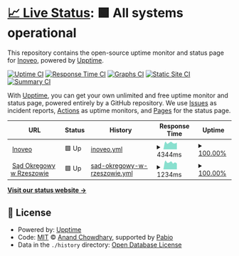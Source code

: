 # [📈 Live Status](https://inoveosoft.github.io/monitor): <!--live status--> **🟩 All systems operational**

This repository contains the open-source uptime monitor and status page for [Inoveo](https://inoveo.pl), powered by [Upptime](https://github.com/upptime/upptime).

[![Uptime CI](https://github.com/inoveosoft/monitor/workflows/Uptime%20CI/badge.svg)](https://github.com/inoveosoft/monitor/actions?query=workflow%3A%22Uptime+CI%22)
[![Response Time CI](https://github.com/inoveosoft/monitor/workflows/Response%20Time%20CI/badge.svg)](https://github.com/inoveosoft/monitor/actions?query=workflow%3A%22Response+Time+CI%22)
[![Graphs CI](https://github.com/inoveosoft/monitor/workflows/Graphs%20CI/badge.svg)](https://github.com/inoveosoft/monitor/actions?query=workflow%3A%22Graphs+CI%22)
[![Static Site CI](https://github.com/inoveosoft/monitor/workflows/Static%20Site%20CI/badge.svg)](https://github.com/inoveosoft/monitor/actions?query=workflow%3A%22Static+Site+CI%22)
[![Summary CI](https://github.com/inoveosoft/monitor/workflows/Summary%20CI/badge.svg)](https://github.com/inoveosoft/monitor/actions?query=workflow%3A%22Summary+CI%22)

With [Upptime](https://upptime.js.org), you can get your own unlimited and free uptime monitor and status page, powered entirely by a GitHub repository. We use [Issues](https://github.com/inoveosoft/monitor/issues) as incident reports, [Actions](https://github.com/inoveosoft/monitor/actions) as uptime monitors, and [Pages](https://inoveosoft.github.io/monitor) for the status page.

<!--start: status pages-->
<!-- This summary is generated by Upptime (https://github.com/upptime/upptime) -->
<!-- Do not edit this manually, your changes will be overwritten -->
<!-- prettier-ignore -->
| URL | Status | History | Response Time | Uptime |
| --- | ------ | ------- | ------------- | ------ |
| <img alt="" src="https://icons.duckduckgo.com/ip3/www.inoveo.pl.ico" height="13"> [Inoveo](https://www.inoveo.pl) | 🟩 Up | [inoveo.yml](https://github.com/inoveosoft/monitor/commits/HEAD/history/inoveo.yml) | <details><summary><img alt="Response time graph" src="./graphs/inoveo/response-time-week.png" height="20"> 4344ms</summary><br><a href="https://inoveosoft.github.io/monitor/history/inoveo"><img alt="Response time 3939" src="https://img.shields.io/endpoint?url=https%3A%2F%2Fraw.githubusercontent.com%2Finoveosoft%2Fmonitor%2FHEAD%2Fapi%2Finoveo%2Fresponse-time.json"></a><br><a href="https://inoveosoft.github.io/monitor/history/inoveo"><img alt="24-hour response time 4443" src="https://img.shields.io/endpoint?url=https%3A%2F%2Fraw.githubusercontent.com%2Finoveosoft%2Fmonitor%2FHEAD%2Fapi%2Finoveo%2Fresponse-time-day.json"></a><br><a href="https://inoveosoft.github.io/monitor/history/inoveo"><img alt="7-day response time 4344" src="https://img.shields.io/endpoint?url=https%3A%2F%2Fraw.githubusercontent.com%2Finoveosoft%2Fmonitor%2FHEAD%2Fapi%2Finoveo%2Fresponse-time-week.json"></a><br><a href="https://inoveosoft.github.io/monitor/history/inoveo"><img alt="30-day response time 4094" src="https://img.shields.io/endpoint?url=https%3A%2F%2Fraw.githubusercontent.com%2Finoveosoft%2Fmonitor%2FHEAD%2Fapi%2Finoveo%2Fresponse-time-month.json"></a><br><a href="https://inoveosoft.github.io/monitor/history/inoveo"><img alt="1-year response time 3939" src="https://img.shields.io/endpoint?url=https%3A%2F%2Fraw.githubusercontent.com%2Finoveosoft%2Fmonitor%2FHEAD%2Fapi%2Finoveo%2Fresponse-time-year.json"></a></details> | <details><summary><a href="https://inoveosoft.github.io/monitor/history/inoveo">100.00%</a></summary><a href="https://inoveosoft.github.io/monitor/history/inoveo"><img alt="All-time uptime 99.89%" src="https://img.shields.io/endpoint?url=https%3A%2F%2Fraw.githubusercontent.com%2Finoveosoft%2Fmonitor%2FHEAD%2Fapi%2Finoveo%2Fuptime.json"></a><br><a href="https://inoveosoft.github.io/monitor/history/inoveo"><img alt="24-hour uptime 100.00%" src="https://img.shields.io/endpoint?url=https%3A%2F%2Fraw.githubusercontent.com%2Finoveosoft%2Fmonitor%2FHEAD%2Fapi%2Finoveo%2Fuptime-day.json"></a><br><a href="https://inoveosoft.github.io/monitor/history/inoveo"><img alt="7-day uptime 100.00%" src="https://img.shields.io/endpoint?url=https%3A%2F%2Fraw.githubusercontent.com%2Finoveosoft%2Fmonitor%2FHEAD%2Fapi%2Finoveo%2Fuptime-week.json"></a><br><a href="https://inoveosoft.github.io/monitor/history/inoveo"><img alt="30-day uptime 100.00%" src="https://img.shields.io/endpoint?url=https%3A%2F%2Fraw.githubusercontent.com%2Finoveosoft%2Fmonitor%2FHEAD%2Fapi%2Finoveo%2Fuptime-month.json"></a><br><a href="https://inoveosoft.github.io/monitor/history/inoveo"><img alt="1-year uptime 99.89%" src="https://img.shields.io/endpoint?url=https%3A%2F%2Fraw.githubusercontent.com%2Finoveosoft%2Fmonitor%2FHEAD%2Fapi%2Finoveo%2Fuptime-year.json"></a></details>
| <img alt="" src="https://icons.duckduckgo.com/ip3/rzeszow.so.gov.pl.ico" height="13"> [Sąd Okręgowy w Rzeszowie](https://rzeszow.so.gov.pl/) | 🟩 Up | [sad-okregowy-w-rzeszowie.yml](https://github.com/inoveosoft/monitor/commits/HEAD/history/sad-okregowy-w-rzeszowie.yml) | <details><summary><img alt="Response time graph" src="./graphs/sad-okregowy-w-rzeszowie/response-time-week.png" height="20"> 1234ms</summary><br><a href="https://inoveosoft.github.io/monitor/history/sad-okregowy-w-rzeszowie"><img alt="Response time 1298" src="https://img.shields.io/endpoint?url=https%3A%2F%2Fraw.githubusercontent.com%2Finoveosoft%2Fmonitor%2FHEAD%2Fapi%2Fsad-okregowy-w-rzeszowie%2Fresponse-time.json"></a><br><a href="https://inoveosoft.github.io/monitor/history/sad-okregowy-w-rzeszowie"><img alt="24-hour response time 1036" src="https://img.shields.io/endpoint?url=https%3A%2F%2Fraw.githubusercontent.com%2Finoveosoft%2Fmonitor%2FHEAD%2Fapi%2Fsad-okregowy-w-rzeszowie%2Fresponse-time-day.json"></a><br><a href="https://inoveosoft.github.io/monitor/history/sad-okregowy-w-rzeszowie"><img alt="7-day response time 1234" src="https://img.shields.io/endpoint?url=https%3A%2F%2Fraw.githubusercontent.com%2Finoveosoft%2Fmonitor%2FHEAD%2Fapi%2Fsad-okregowy-w-rzeszowie%2Fresponse-time-week.json"></a><br><a href="https://inoveosoft.github.io/monitor/history/sad-okregowy-w-rzeszowie"><img alt="30-day response time 1244" src="https://img.shields.io/endpoint?url=https%3A%2F%2Fraw.githubusercontent.com%2Finoveosoft%2Fmonitor%2FHEAD%2Fapi%2Fsad-okregowy-w-rzeszowie%2Fresponse-time-month.json"></a><br><a href="https://inoveosoft.github.io/monitor/history/sad-okregowy-w-rzeszowie"><img alt="1-year response time 1298" src="https://img.shields.io/endpoint?url=https%3A%2F%2Fraw.githubusercontent.com%2Finoveosoft%2Fmonitor%2FHEAD%2Fapi%2Fsad-okregowy-w-rzeszowie%2Fresponse-time-year.json"></a></details> | <details><summary><a href="https://inoveosoft.github.io/monitor/history/sad-okregowy-w-rzeszowie">100.00%</a></summary><a href="https://inoveosoft.github.io/monitor/history/sad-okregowy-w-rzeszowie"><img alt="All-time uptime 99.91%" src="https://img.shields.io/endpoint?url=https%3A%2F%2Fraw.githubusercontent.com%2Finoveosoft%2Fmonitor%2FHEAD%2Fapi%2Fsad-okregowy-w-rzeszowie%2Fuptime.json"></a><br><a href="https://inoveosoft.github.io/monitor/history/sad-okregowy-w-rzeszowie"><img alt="24-hour uptime 100.00%" src="https://img.shields.io/endpoint?url=https%3A%2F%2Fraw.githubusercontent.com%2Finoveosoft%2Fmonitor%2FHEAD%2Fapi%2Fsad-okregowy-w-rzeszowie%2Fuptime-day.json"></a><br><a href="https://inoveosoft.github.io/monitor/history/sad-okregowy-w-rzeszowie"><img alt="7-day uptime 100.00%" src="https://img.shields.io/endpoint?url=https%3A%2F%2Fraw.githubusercontent.com%2Finoveosoft%2Fmonitor%2FHEAD%2Fapi%2Fsad-okregowy-w-rzeszowie%2Fuptime-week.json"></a><br><a href="https://inoveosoft.github.io/monitor/history/sad-okregowy-w-rzeszowie"><img alt="30-day uptime 100.00%" src="https://img.shields.io/endpoint?url=https%3A%2F%2Fraw.githubusercontent.com%2Finoveosoft%2Fmonitor%2FHEAD%2Fapi%2Fsad-okregowy-w-rzeszowie%2Fuptime-month.json"></a><br><a href="https://inoveosoft.github.io/monitor/history/sad-okregowy-w-rzeszowie"><img alt="1-year uptime 99.91%" src="https://img.shields.io/endpoint?url=https%3A%2F%2Fraw.githubusercontent.com%2Finoveosoft%2Fmonitor%2FHEAD%2Fapi%2Fsad-okregowy-w-rzeszowie%2Fuptime-year.json"></a></details>

<!--end: status pages-->

[**Visit our status website →**](https://inoveosoft.github.io/monitor)

## 📄 License

- Powered by: [Upptime](https://github.com/upptime/upptime)
- Code: [MIT](./LICENSE) © [Anand Chowdhary](https://anandchowdhary.com), supported by [Pabio](https://pabio.com)
- Data in the `./history` directory: [Open Database License](https://opendatacommons.org/licenses/odbl/1-0/)
